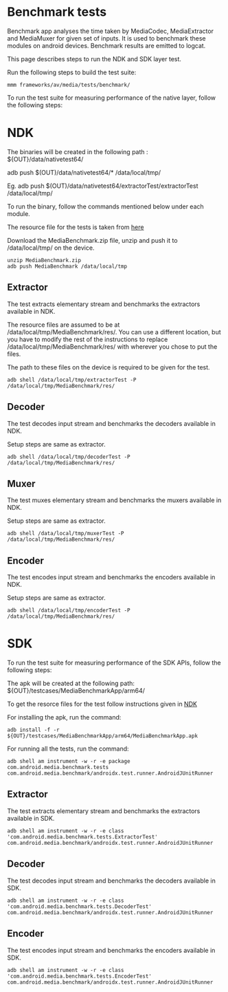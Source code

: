 # Benchmark tests

Benchmark app analyses the time taken by MediaCodec, MediaExtractor and MediaMuxer for given set of inputs. It is used to benchmark these modules on android devices.
Benchmark results are emitted to logcat.

This page describes steps to run the NDK and SDK layer test.

Run the following steps to build the test suite:
```
mmm frameworks/av/media/tests/benchmark/
```
To run the test suite for measuring performance of the native layer, follow the following steps:
# NDK

The binaries will be created in the following path : ${OUT}/data/nativetest64/

adb push $(OUT)/data/nativetest64/* /data/local/tmp/

Eg. adb push $(OUT)/data/nativetest64/extractorTest/extractorTest /data/local/tmp/

To run the binary, follow the commands mentioned below under each module.

The resource file for the tests is taken from [here](https://drive.google.com/open?id=1ghMr17BBJ7n0pqbm7oREiTN_MNemJUqy)

Download the MediaBenchmark.zip file, unzip and push it to /data/local/tmp/ on the device.

```
unzip MediaBenchmark.zip
adb push MediaBenchmark /data/local/tmp
```

## Extractor

The test extracts elementary stream and benchmarks the extractors available in NDK.

The resource files are assumed to be at /data/local/tmp/MediaBenchmark/res/. You can use a different location, but you have to modify the rest of the instructions to replace /data/local/tmp/MediaBenchmark/res/ with wherever you chose to put the files.

The path to these files on the device is required to be given for the test.

```
adb shell /data/local/tmp/extractorTest -P /data/local/tmp/MediaBenchmark/res/
```

## Decoder

The test decodes input stream and benchmarks the decoders available in NDK.

Setup steps are same as extractor.

```
adb shell /data/local/tmp/decoderTest -P /data/local/tmp/MediaBenchmark/res/
```

## Muxer

The test muxes elementary stream and benchmarks the muxers available in NDK.

Setup steps are same as extractor.

```
adb shell /data/local/tmp/muxerTest -P /data/local/tmp/MediaBenchmark/res/
```

## Encoder

The test encodes input stream and benchmarks the encoders available in NDK.

Setup steps are same as extractor.

```
adb shell /data/local/tmp/encoderTest -P /data/local/tmp/MediaBenchmark/res/
```

# SDK

To run the test suite for measuring performance of the SDK APIs, follow the following steps:

The apk will be created at the following path:
${OUT}/testcases/MediaBenchmarkApp/arm64/

To get the resorce files for the test follow instructions given in [NDK](#NDK)

For installing the apk, run the command:
```
adb install -f -r ${OUT}/testcases/MediaBenchmarkApp/arm64/MediaBenchmarkApp.apk
```

For running all the tests, run the command:
```
adb shell am instrument -w -r -e package com.android.media.benchmark.tests com.android.media.benchmark/androidx.test.runner.AndroidJUnitRunner
```

## Extractor

The test extracts elementary stream and benchmarks the extractors available in SDK.
```
adb shell am instrument -w -r -e class 'com.android.media.benchmark.tests.ExtractorTest' com.android.media.benchmark/androidx.test.runner.AndroidJUnitRunner
```

## Decoder

The test decodes input stream and benchmarks the decoders available in SDK.
```
adb shell am instrument -w -r -e class 'com.android.media.benchmark.tests.DecoderTest' com.android.media.benchmark/androidx.test.runner.AndroidJUnitRunner
```

## Encoder

The test encodes input stream and benchmarks the encoders available in SDK.
```
adb shell am instrument -w -r -e class 'com.android.media.benchmark.tests.EncoderTest' com.android.media.benchmark/androidx.test.runner.AndroidJUnitRunner
```

